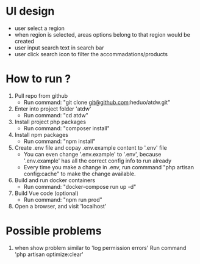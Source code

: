 # UI design

-   user select a region
-   when region is selected, areas options belong to that region would be created
-   user input search text in search bar
-   user click search icon to filter the accommadations/products

# How to run ?

1. Pull repo from github
    - Run command: "git clone git@github.com:heduo/atdw.git"
2. Enter into project folder 'atdw'
    - Run command: "cd atdw"
3. Install project php packages
    - Run command: "composer install"
4. Install npm packages
    - Run command: "npm install"
5. Create .env file and copay .env.example content to '.env' file
    - You can even change '.env.example' to '.env', because '.env.example' has all the correct config info to run already
    - Every time you make a change in .env, run commmand "php artisan config:cache" to make the change available.
6. Build and run docker containers
    - Run command: "docker-compose run up -d"
7. Build Vue code (optional)
    - Run command: "npm run prod"
8. Open a browser, and visit 'localhost'

# Possible problems

1. when show problem similar to 'log permission errors'
   Run command 'php artisan optimize:clear'
